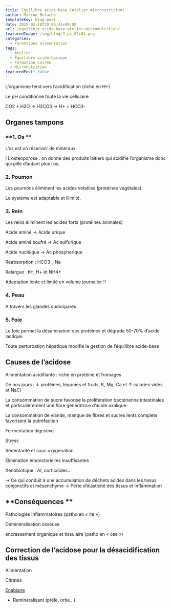 ```yaml
---
title: Equilibre acide-base (Atelier micronutrition)
author: Marion Belache
templateKey: blog-post
date: 2019-02-18T20:06:41+00:00
url: /equilibre-acide-base-atelier-micronutrition/
featuredImage: /img/blog/3_pc_05i01.png
categories:
  - Formations alimentation
tags:
  - Atelier
  - Équilibre acido-basique
  - Formation soirée
  - Micronutrition
featuredPost: false
---
```


L’organisme tend vers l’acidification (riche en H+)

Le pH conditionne toute la vie cellulaire

CO2 + H2O → H2CO3 → H+ + HCO3-

## **Organes tampons**

### **1. Os **

L’os est un réservoir de minéraux.

! L’ostéoporose : on donne des produits laitiers qui acidifie l’organisme donc qui pille d’autant plus l’os.

### **2. Poumon**

Les poumons éliminent les acides volatiles (protéines végétales).

Le système est adaptable et illimité.

### **3. Rein**

Les reins éliminent les acides forts (protéines animales)

Acide aminé → Acide urique

Acide aminé soufré → Ac sulfurique

Acide nucléique → Ac phosphorique

Réabsorption : HCO3-, Na

Relargue : K+, H+ et NH4+

Adaptation lente et limité en volume journalier !!

### **4. Peau**

A travers les glandes sudoripares

### **5. Foie**

Le foie permet la désamination des protéines et dégrade 50-70% d’acide lactique.

Toute perturbation hépatique modifie la gestion de l’équilibre acide-base

## **Causes de l’acidose**

Alimentation acidifiante : riche en protéine et fromages

De nos jours : ↓ protéines, légumes et fruits, K, Mg, Ca et ↑ calories vides et NaCl

La consommation de sucre favorise la prolifération bactérienne intestinales et particulièrement une flore génératrice d’acide oxalique

La consommation de viande, manque de fibres et sucres lents complets favorisent la putréfaction

Fermentation digestive

Stress

Sédentarité et sous oxygénation

Elimination émonctorielles insuffisantes

Xénobiotique : AI, corticoïdes…

→ Ce qui conduit à une accumulation de déchets acides dans les tissus conjonctifs et mésenchyme → Perte d’élasticité des tissus et inflammation

## **Conséquences **

Pathologies inflammatoires (patho en « ite »)

Déminéralisation osseuse

encrassement organique et tissulaire (patho en « ose »)

## **Correction de l’acidose pour la désacidification des tissus**

Alimentation

Citrates

[Enabiane][1]

- Reminéralisant (prêle, ortie…)

[1]: https://pharmacie.marionetmarin.fr/produit/enabiane/
